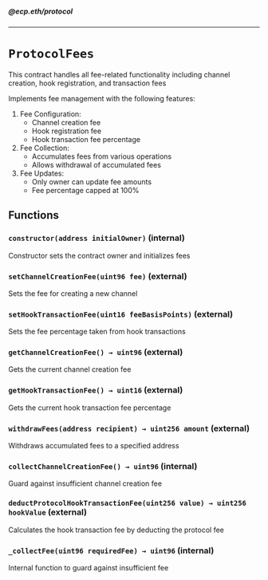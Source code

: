 ##### @ecp.eth/protocol

----

# `ProtocolFees`

This contract handles all fee-related functionality including channel creation, hook registration, and transaction fees


Implements fee management with the following features:
1. Fee Configuration:
   - Channel creation fee
   - Hook registration fee
   - Hook transaction fee percentage
2. Fee Collection:
   - Accumulates fees from various operations
   - Allows withdrawal of accumulated fees
3. Fee Updates:
   - Only owner can update fee amounts
   - Fee percentage capped at 100%







## Functions

### `constructor(address initialOwner)` (internal)

Constructor sets the contract owner and initializes fees




### `setChannelCreationFee(uint96 fee)` (external)

Sets the fee for creating a new channel




### `setHookTransactionFee(uint16 feeBasisPoints)` (external)

Sets the fee percentage taken from hook transactions




### `getChannelCreationFee() → uint96` (external)

Gets the current channel creation fee




### `getHookTransactionFee() → uint16` (external)

Gets the current hook transaction fee percentage




### `withdrawFees(address recipient) → uint256 amount` (external)

Withdraws accumulated fees to a specified address




### `collectChannelCreationFee() → uint96` (internal)

Guard against insufficient channel creation fee




### `deductProtocolHookTransactionFee(uint256 value) → uint256 hookValue` (external)

Calculates the hook transaction fee by deducting the protocol fee




### `_collectFee(uint96 requiredFee) → uint96` (internal)

Internal function to guard against insufficient fee






